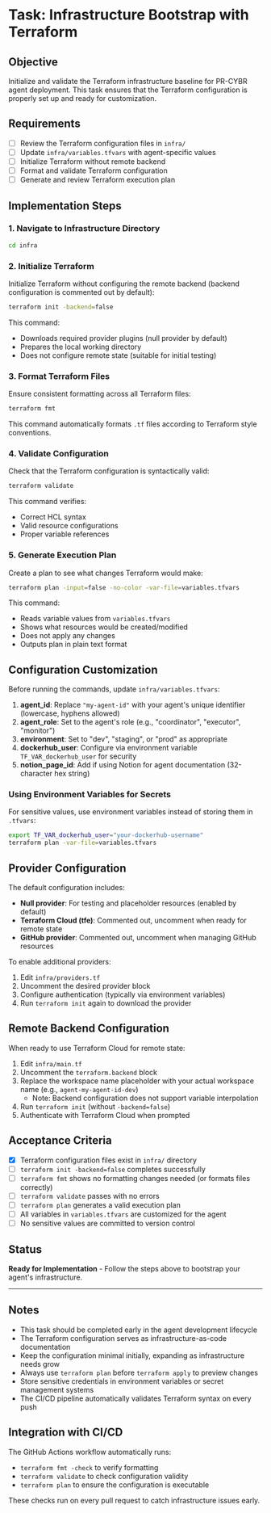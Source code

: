 # Task: Infrastructure Bootstrap with Terraform

## Objective

Initialize and validate the Terraform infrastructure baseline for PR-CYBR agent deployment. This task ensures that the Terraform configuration is properly set up and ready for customization.

## Requirements

- [ ] Review the Terraform configuration files in `infra/`
- [ ] Update `infra/variables.tfvars` with agent-specific values
- [ ] Initialize Terraform without remote backend
- [ ] Format and validate Terraform configuration
- [ ] Generate and review Terraform execution plan

## Implementation Steps

### 1. Navigate to Infrastructure Directory

```bash
cd infra
```

### 2. Initialize Terraform

Initialize Terraform without configuring the remote backend (backend configuration is commented out by default):

```bash
terraform init -backend=false
```

This command:
- Downloads required provider plugins (null provider by default)
- Prepares the local working directory
- Does not configure remote state (suitable for initial testing)

### 3. Format Terraform Files

Ensure consistent formatting across all Terraform files:

```bash
terraform fmt
```

This command automatically formats `.tf` files according to Terraform style conventions.

### 4. Validate Configuration

Check that the Terraform configuration is syntactically valid:

```bash
terraform validate
```

This command verifies:
- Correct HCL syntax
- Valid resource configurations
- Proper variable references

### 5. Generate Execution Plan

Create a plan to see what changes Terraform would make:

```bash
terraform plan -input=false -no-color -var-file=variables.tfvars
```

This command:
- Reads variable values from `variables.tfvars`
- Shows what resources would be created/modified
- Does not apply any changes
- Outputs plan in plain text format

## Configuration Customization

Before running the commands, update `infra/variables.tfvars`:

1. **agent_id**: Replace `"my-agent-id"` with your agent's unique identifier (lowercase, hyphens allowed)
2. **agent_role**: Set to the agent's role (e.g., "coordinator", "executor", "monitor")
3. **environment**: Set to "dev", "staging", or "prod" as appropriate
4. **dockerhub_user**: Configure via environment variable `TF_VAR_dockerhub_user` for security
5. **notion_page_id**: Add if using Notion for agent documentation (32-character hex string)

### Using Environment Variables for Secrets

For sensitive values, use environment variables instead of storing them in `.tfvars`:

```bash
export TF_VAR_dockerhub_user="your-dockerhub-username"
terraform plan -var-file=variables.tfvars
```

## Provider Configuration

The default configuration includes:
- **Null provider**: For testing and placeholder resources (enabled by default)
- **Terraform Cloud (tfe)**: Commented out, uncomment when ready for remote state
- **GitHub provider**: Commented out, uncomment when managing GitHub resources

To enable additional providers:
1. Edit `infra/providers.tf`
2. Uncomment the desired provider block
3. Configure authentication (typically via environment variables)
4. Run `terraform init` again to download the provider

## Remote Backend Configuration

When ready to use Terraform Cloud for remote state:

1. Edit `infra/main.tf`
2. Uncomment the `terraform.backend` block
3. Replace the workspace name placeholder with your actual workspace name (e.g., `agent-my-agent-id-dev`)
   - Note: Backend configuration does not support variable interpolation
4. Run `terraform init` (without `-backend=false`)
5. Authenticate with Terraform Cloud when prompted

## Acceptance Criteria

- [x] Terraform configuration files exist in `infra/` directory
- [ ] `terraform init -backend=false` completes successfully
- [ ] `terraform fmt` shows no formatting changes needed (or formats files correctly)
- [ ] `terraform validate` passes with no errors
- [ ] `terraform plan` generates a valid execution plan
- [ ] All variables in `variables.tfvars` are customized for the agent
- [ ] No sensitive values are committed to version control

## Status

**Ready for Implementation** - Follow the steps above to bootstrap your agent's infrastructure.

---

## Notes

- This task should be completed early in the agent development lifecycle
- The Terraform configuration serves as infrastructure-as-code documentation
- Keep the configuration minimal initially, expanding as infrastructure needs grow
- Always use `terraform plan` before `terraform apply` to preview changes
- Store sensitive credentials in environment variables or secret management systems
- The CI/CD pipeline automatically validates Terraform syntax on every push

## Integration with CI/CD

The GitHub Actions workflow automatically runs:
- `terraform fmt -check` to verify formatting
- `terraform validate` to check configuration validity
- `terraform plan` to ensure the configuration is executable

These checks run on every pull request to catch infrastructure issues early.
